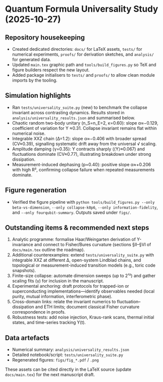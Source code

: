 # Quantum Formula Universality Study (2025-10-27)

## Repository housekeeping
- Created dedicated directories: `docs/` for LaTeX assets, `tests/` for numerical experiments, `proofs/` for derivation sketches, and `analysis/` for generated data.
- Updated `main.tex` graphic path and `tools/build_figures.py` so TeX and figure builders respect the new layout.
- Added package initialisers to `tests/` and `proofs/` to allow clean module imports by the tooling.

## Simulation highlights
- Ran `tests/universality_suite.py` (new) to benchmark the collapse invariant across contrasting dynamics. Results stored in `analysis/universality_results.json` and summarised below.
- Chaotic random two-body unitary (n_S=n_E=2, κ=0.60): slope α≈−0.129, coefficient of variation for Y ≈0.31. Collapse invariant remains flat within numerical noise.
- Integrable XXZ chain (Δ=1.2): slope α≈−0.406 with broader spread (CV≈0.39), signalling systematic drift away from the universal √ scaling.
- Amplitude damping (γ=0.35): Y contracts sharply (⟨Y⟩≈0.067) and fluctuations dominate (CV≈0.77), illustrating breakdown under strong dissipation.
- Measurement-induced dephasing (p=0.40): positive slope α≈+0.206 with high R², confirming collapse failure when repeated measurements dominate.

## Figure regeneration
- Verified the figure pipeline with `python tools/build_figures.py --only beta-vs-dimension`, `--only collapse-k0p6`, `--only information-fidelity`, and `--only fourqubit-summary`. Outputs saved under `figs/`.

## Outstanding items & recommended next steps
1. Analytic programme: formalise Haar/Weingarten derivation of Y-invariance and connect to Fisher/Bures curvature (sections §II–§VI of `docs/main.tex` outline the roadmap).
2. Additional counterexamples: extend `tests/universality_suite.py` with integrable XXZ at different Δ, open-system Lindblad chains, and topological or measurement-induced transition models (e.g., toric code snapshots).
3. Finite-size collapse: automate dimension sweeps (up to 2¹²) and gather scaling fits (γ) for inclusion in the manuscript.
4. Experimental anchoring: draft protocols for trapped-ion or superconducting implementations—identify observables needed (local purity, mutual information, interferometric phase).
5. Cross-domain links: relate the invariant numerics to fluctuation–dissipation and ETH limits; document classical Fisher curvature correspondence in proofs.
6. Robustness tests: add noise injection, Kraus-rank scans, thermal initial states, and time-series tracking Y(t).

## Data artefacts
- Numerical summary: `analysis/universality_results.json`
- Detailed notebook/script: `tests/universality_suite.py`
- Regenerated figures: `figs/fig_*.pdf` / `.png`

These assets can be cited directly in the LaTeX source (update `docs/main.tex`) for the next manuscript draft.

